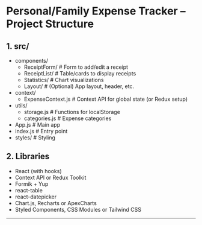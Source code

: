 # Personal/Family Expense Tracker – Project Structure

## 1. src/
- components/
  - ReceiptForm/           # Form to add/edit a receipt
  - ReceiptList/           # Table/cards to display receipts
  - Statistics/            # Chart visualizations
  - Layout/                # (Optional) App layout, header, etc.
- context/
  - ExpenseContext.js      # Context API for global state (or Redux setup)
- utils/
  - storage.js             # Functions for localStorage
  - categories.js          # Expense categories
- App.js                   # Main app
- index.js                 # Entry point
- styles/                  # Styling

## 2. Libraries
- React (with hooks)
- Context API or Redux Toolkit
- Formik + Yup
- react-table
- react-datepicker
- Chart.js, Recharts or ApexCharts
- Styled Components, CSS Modules or Tailwind CSS

---